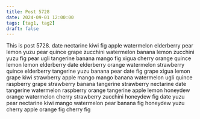 ```yaml
---
title: Post 5728
date: 2024-09-01 12:00:00
tags: [tag1, tag2]
draft: false
---
```

This is post 5728.
date
nectarine
kiwi
fig
apple
watermelon
elderberry
pear
lemon
yuzu
pear
quince
grape
zucchini
watermelon
banana
lemon
zucchini
yuzu
fig
pear
ugli
tangerine
banana
mango
fig
xigua
cherry
orange
quince
lemon
lemon
elderberry
date
elderberry
orange
watermelon
strawberry
quince
elderberry
tangerine
yuzu
banana
pear
date
fig
grape
xigua
lemon
grape
kiwi
strawberry
apple
mango
mango
banana
watermelon
ugli
quince
raspberry
grape
strawberry
banana
tangerine
strawberry
nectarine
date
tangerine
watermelon
raspberry
orange
tangerine
apple
lemon
honeydew
orange
watermelon
cherry
strawberry
zucchini
honeydew
fig
date
yuzu
pear
nectarine
kiwi
mango
watermelon
pear
banana
fig
honeydew
yuzu
cherry
apple
orange
fig
cherry
fig
